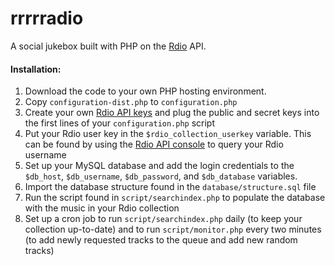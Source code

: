 rrrrradio
===

A social jukebox built with PHP on the [Rdio](http://rdio.com) API.

#### Installation:

1. Download the code to your own PHP hosting environment.
2. Copy `configuration-dist.php` to `configuration.php`
3. Create your own [Rdio API keys](http://rdio.mashery.com/apps/myapps/) and plug the public and secret keys into the first lines of your `configuration.php` script
4. Put your Rdio user key in the `$rdio_collection_userkey` variable. This can be found by using the [Rdio API console](http://rdioconsole.appspot.com/#vanityName%3Damsoell%26method%3DfindUser) to query your Rdio username
5. Set up your MySQL database and add the login credentials to the `$db_host`, `$db_username`, `$db_password`, and `$db_database` variables.
6. Import the database structure found in the `database/structure.sql` file
7. Run the script found in `script/searchindex.php` to populate the database with the music in your Rdio collection
8. Set up a cron job to run `script/searchindex.php` daily (to keep your collection up-to-date) and to run `script/monitor.php` every two minutes (to add newly requested tracks to the queue and add new random tracks)
